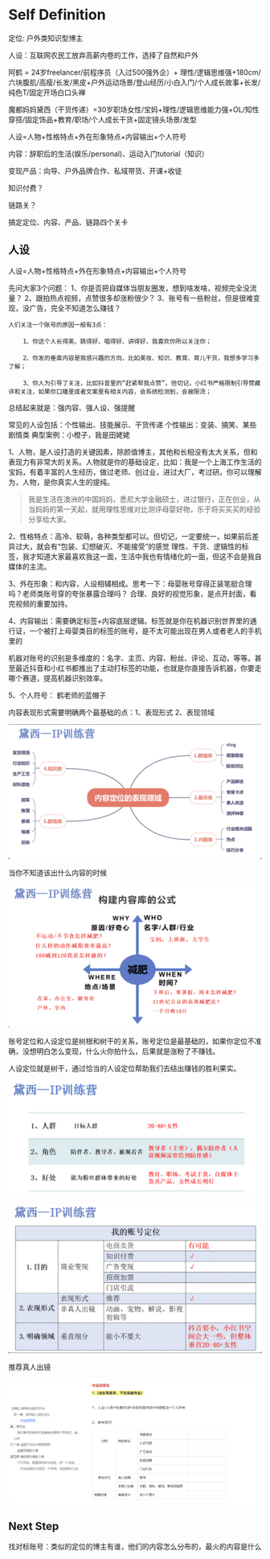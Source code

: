 # Self Definition

定位: 户外类知识型博主

人设：互联网农民工放弃高薪内卷的工作，选择了自然和户外

阿鹤 = 24岁freelancer/前程序员（入过500强外企）+ 理性/逻辑思维强+180cm/六块腹肌/高瘦/长发/黑皮+户外运动场景/登山经历/小白入门/个人成长故事+长发/纯色T/固定开场白口头禅

魔都妈妈黛西（干货传递）=30岁职场女性/宝妈+理性/逻辑思维能力强+OL/知性穿搭/固定饰品+教育/职场/个人成长干货+固定镜头场景/发型


人设=人物+性格特点+外在形象特点+内容输出+个人符号 

内容：辞职后的生活(娱乐/personal)、运动入门tutorial（知识）

变现产品：向导、户外品牌合作、私域带货、开课+收徒

知识付费？

链路关？

搞定定位、内容、产品、链路四个关卡

## 人设

人设=人物+性格特点+外在形象特点+内容输出+个人符号



先问大家3个问题： 
1、你是否把自媒体当朋友圈发，想到啥发啥，视频完全没流量？ 
2、跟拍热点视频，点赞很多却涨粉很少？ 
3、账号有一些粉丝，但是很难变现，没广告，完全不知道怎么赚钱？

    人们关注一个账号的原因一般有3点：
    
        1、你这个人长得美、跳得好、唱得好、讲得好，我喜欢你所以关注你； 
    
        2、你发的垂直内容是我感兴趣的方向，比如美妆、知识、教育、育儿干货，我想多学习多了解； 
    
        3、你人为引导了关注，比如抖音里的“赶紧帮我点赞”，但切记，小红书严格限制引导赞藏评和关注，如果你口播里或者文案里有相关内容，会系统检测到，会被限流；

总结起来就是：强内容、强人设、强提醒 


常见的人设包括：个性输出、技能展示、干货传递 
个性输出：变装、搞笑、某些剧情类 
典型案例：小橙子，我是田姥姥 

1、人物，是人设打造的关键因素，除颜值博主，其他和长相没有太大关系，但和表现力有非常大的关系。人物就是你的基础设定，比如：我是一个上海工作生活的宝妈，有着丰富的人生经历，做过老师、创过业，进过大厂，考过研。你可以理解为，人物，是你真实人生的提纯。 
> 我是生活在澳洲的中国妈妈，悉尼大学金融硕士，进过银行，正在创业，从当妈妈的第一天起，就用理性思维对比测评母婴好物，乐于将买买买的经验分享给大家。 

2、性格特点：高冷、软萌，各种类型都可以。但切记，一定要统一，如果前后差异过大，就会有“包装、幻想破灭、不能接受”的感觉 
理性、干货、逻辑性的标签，我才知道大家最喜欢我这一面，生活中我也有情绪化的一面，但这不会是我自媒体的主流。 

3、外在形象：和内容，人设相辅相成。思考一下：母婴账号穿得正装笔挺合理吗？老师类账号穿的夸张暴露合理吗？ 
合理、良好的视觉形象，是点开封面，看完视频的重要加持。

4、内容输出：需要确定标签+内容底层逻辑。标签就是你在机器识别世界里的通行证，一个被打上母婴类目的标签的账号，是不太可能出现在男人或者老人的手机里的 

机器对账号的识别是多维度的：名字、主页、内容、粉丝、评论、互动，等等。甚至最近抖音和小红书都推出了主动打标签的功能，也就是你直接告诉机器，你要走哪个赛道，提高机器识别效率。


5、个人符号： 
鹤老师的蓝帽子 

内容表现形式需要明确两个最基础的点：1、表现形式 2、表现领域



![image-20220612193308596](./img/image-20220612193308596.png)

当你不知道该出什么内容的时候

![image-20220612193436940](./img/image-20220612193436940.png)

账号定位和人设定位是树根和树干的关系，账号定位是最基础的，如果你定位不准确，没想明白怎么变现，什么火你拍什么，后果就是涨粉了不赚钱。

人设定位就是树干，通过恰当的人设定位帮助我们去结出赚钱的胜利果实。



![image-20220612194251039](./img/image-20220612194251039.png)

![image-20220612193831890](./img/image-20220612193831890.png)


推荐真人出镜



![image-20220612194618070](./img/image-20220612194618070.png)

## Next Step

找对标账号：类似的定位的博主有谁，他们的内容怎么分布的，最火的内容是什么

